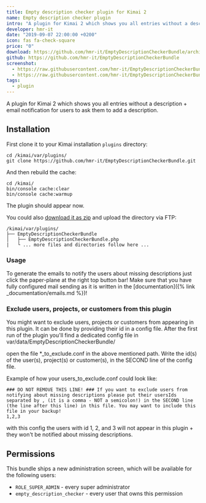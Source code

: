 ```yaml
---
title: Empty description checker plugin for Kimai 2
name: Empty description checker plugin
intro: "A plugin for Kimai 2 which shows you all entries without a description + email notification for users to ask them to add a description."
developer: hmr-it
date: "2019-09-07 22:00:00 +0200"
icon: fas fa-check-square
price: "0"
download: https://github.com/hmr-it/EmptyDescriptionCheckerBundle/archive/master.zip
github: https://github.com/hmr-it/EmptyDescriptionCheckerBundle
screenshot: 
  - https://raw.githubusercontent.com/hmr-it/EmptyDescriptionCheckerBundle/master/_screenshots/email.jpg
  - https://raw.githubusercontent.com/hmr-it/EmptyDescriptionCheckerBundle/master/_screenshots/kimai_web.jpg
tags:
  - plugin
---
```


A plugin for Kimai 2 which shows you all entries without a description + email notification for users to ask them to add a description.

## Installation

First clone it to your Kimai installation `plugins` directory:
```
cd /kimai/var/plugins/
git clone https://github.com/hmr-it/EmptyDescriptionCheckerBundle.git
```

And then rebuild the cache: 
```
cd /kimai/
bin/console cache:clear
bin/console cache:warmup
```

The plugin should appear now.

You could also [download it as zip](https://github.com/hmr-it/EmptyDescriptionCheckerBundle/archive/master.zip) and upload the directory via FTP:

```
/kimai/var/plugins/
├── EmptyDescriptionCheckerBundle
│   ├── EmptyDescriptionCheckerBundle.php
|   └ ... more files and directories follow here ...
```

### Usage

To generate the emails to notify the users about missing descriptions just click the paper-plane at the right top button bar!
Make sure that you have fully configured mail sending as it is written in the [documentation]({% link _documentation/emails.md %})!

### Exclude users, projects, or customers from this plugin

You might want to exclude users, projects or customers from appearing in this plugin. It can be done by providing their id in a config file.
After the first run of the plugin you'll find a dedicated config file in var/data/EmptyDescriptionCheckerBundle/

open the file *_to_exclude.conf in the above mentioned path. Write the id(s) of the user(s), project(s) or customer(s),  in the SECOND line of the config file.

Example of how your users_to_exclude.conf could look like:
```
### DO NOT REMOVE THIS LINE! ### If you want to exclude users from notifying about missing descriptions please put their usersIds separated by , (it is a comma - NOT a semicolon!) in the SECOND line (the line after this line) in this file. You may want to include this file in your backup!
1,2,3
```
 
with this config the users with id 1, 2, and 3 will not appear in this plugin + they won't be notified about missing descriptions.

## Permissions

This bundle ships a new administration screen, which will be available for the following users:

- `ROLE_SUPER_ADMIN` - every super administrator
- `empty_description_checker` - every user that owns this permission